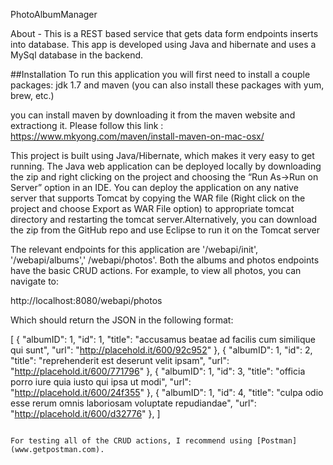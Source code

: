 PhotoAlbumManager

About - 
This is a REST based service that gets data form endpoints inserts into database. This app is developed using Java and hibernate and uses a MySql database in the backend.

##Installation
To run this application you will first need to install a couple packages: jdk 1.7 and maven (you can also install these packages with yum, brew, etc.)

you can install maven by downloading it from the maven website and extractiong it. Please follow this link : https://www.mkyong.com/maven/install-maven-on-mac-osx/

This project is built using Java/Hibernate, which makes it very easy to get running. The Java web application can be deployed locally by downloading the zip and right clicking on the project and choosing the “Run As->Run on Server” option in an IDE. You can deploy the application on any native server that supports Tomcat by copying the WAR file (Right click on the project and choose Export as WAR File option) to appropriate tomcat directory and restarting the tomcat server.Alternatively, you can download the zip from the GitHub repo and use Eclipse to run it on the Tomcat server

The relevant endpoints for this application are '/webapi/init', '/webapi/albums',' /webapi/photos'. Both the albums and photos endpoints have the basic CRUD actions. For example, to view all photos, you can navigate to:


http://localhost:8080/webapi/photos

Which should return the JSON in the following format:

[
  {
    "albumID": 1,
    "id": 1,
    "title": "accusamus beatae ad facilis cum similique qui sunt",
    "url": "http://placehold.it/600/92c952"
  },
  {
    "albumID": 1,
    "id": 2,
    "title": "reprehenderit est deserunt velit ipsam",
    "url": "http://placehold.it/600/771796"
  },
  {
    "albumID": 1,
    "id": 3,
    "title": "officia porro iure quia iusto qui ipsa ut modi",
    "url": "http://placehold.it/600/24f355"
  },
  {
    "albumID": 1,
    "id": 4,
    "title": "culpa odio esse rerum omnis laboriosam voluptate repudiandae",
    "url": "http://placehold.it/600/d32776"
  },
]
```

For testing all of the CRUD actions, I recommend using [Postman](www.getpostman.com).
